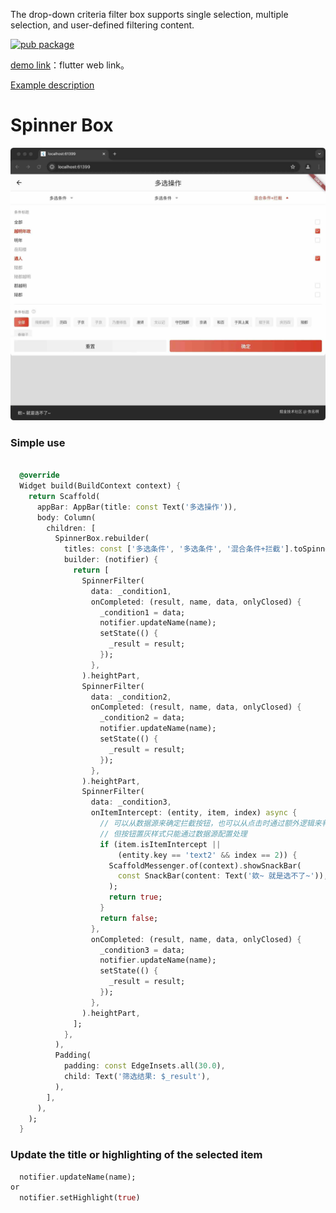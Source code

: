 The drop-down criteria filter box supports single selection, multiple selection, and user-defined filtering content.

[![pub package](https://img.shields.io/pub/v/spinner_box.svg?label=spinner_box&color=blue)](https://pub.dev/packages/spinner_box)

[demo link](https://boomcx.github.io/spinner_box/)：flutter web link。

[Example description](https://juejin.cn/post/7227012644506435642)

# Spinner Box

![snapshoot.jpg](https://github.com/boomcx/spinner_box/blob/main/example/assets/snapshoot.jpg?raw=true)

### Simple use

```dart

  @override
  Widget build(BuildContext context) {
    return Scaffold(
      appBar: AppBar(title: const Text('多选操作')),
      body: Column(
        children: [
          SpinnerBox.rebuilder(
            titles: const ['多选条件', '多选条件', '混合条件+拦截'].toSpinnerData,
            builder: (notifier) {
              return [
                SpinnerFilter(
                  data: _condition1,
                  onCompleted: (result, name, data, onlyClosed) {
                    _condition1 = data;
                    notifier.updateName(name);
                    setState(() {
                      _result = result;
                    });
                  },
                ).heightPart,
                SpinnerFilter(
                  data: _condition2,
                  onCompleted: (result, name, data, onlyClosed) {
                    _condition2 = data;
                    notifier.updateName(name);
                    setState(() {
                      _result = result;
                    });
                  },
                ).heightPart,
                SpinnerFilter(
                  data: _condition3,
                  onItemIntercept: (entity, item, index) async {
                    // 可以从数据源来确定拦截按钮，也可以从点击时通过额外逻辑来判定
                    // 但按钮置灰样式只能通过数据源配置处理
                    if (item.isItemIntercept ||
                        (entity.key == 'text2' && index == 2)) {
                      ScaffoldMessenger.of(context).showSnackBar(
                        const SnackBar(content: Text('欸~ 就是选不了~')),
                      );
                      return true;
                    }
                    return false;
                  },
                  onCompleted: (result, name, data, onlyClosed) {
                    _condition3 = data;
                    notifier.updateName(name);
                    setState(() {
                      _result = result;
                    });
                  },
                ).heightPart,
              ];
            },
          ),
          Padding(
            padding: const EdgeInsets.all(30.0),
            child: Text('筛选结果: $_result'),
          ),
        ],
      ),
    );
  }
```

### Update the title or highlighting of the selected item

```dart
  notifier.updateName(name);
or
  notifier.setHighlight(true)
```
